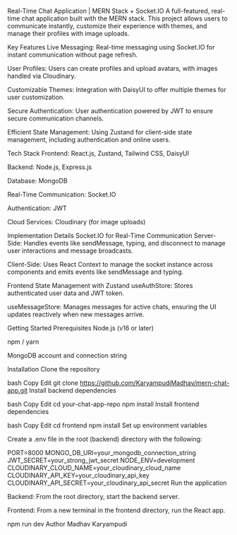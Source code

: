 Real-Time Chat Application | MERN Stack + Socket.IO
A full-featured, real-time chat application built with the MERN stack. This project allows users to communicate instantly, customize their experience with themes, and manage their profiles with image uploads.

Key Features
Live Messaging: Real-time messaging using Socket.IO for instant communication without page refresh.

User Profiles: Users can create profiles and upload avatars, with images handled via Cloudinary.

Customizable Themes: Integration with DaisyUI to offer multiple themes for user customization.

Secure Authentication: User authentication powered by JWT to ensure secure communication channels.

Efficient State Management: Using Zustand for client-side state management, including authentication and online users.

Tech Stack
Frontend: React.js, Zustand, Tailwind CSS, DaisyUI

Backend: Node.js, Express.js

Database: MongoDB

Real-Time Communication: Socket.IO

Authentication: JWT

Cloud Services: Cloudinary (for image uploads)

Implementation Details
Socket.IO for Real-Time Communication
Server-Side: Handles events like sendMessage, typing, and disconnect to manage user interactions and message broadcasts.

Client-Side: Uses React Context to manage the socket instance across components and emits events like sendMessage and typing.

Frontend State Management with Zustand
useAuthStore: Stores authenticated user data and JWT token.

useMessageStore: Manages messages for active chats, ensuring the UI updates reactively when new messages arrive.

Getting Started
Prerequisites
Node.js (v16 or later)

npm / yarn

MongoDB account and connection string

Installation
Clone the repository

bash
Copy
Edit
git clone https://github.com/KaryampudiMadhav/mern-chat-app.git
Install backend dependencies

bash
Copy
Edit
cd your-chat-app-repo
npm install
Install frontend dependencies

bash
Copy
Edit
cd frontend
npm install
Set up environment variables

Create a .env file in the root (backend) directory with the following:

PORT=8000
MONGO_DB_URI=your_mongodb_connection_string
JWT_SECRET=your_strong_jwt_secret
NODE_ENV=development
CLOUDINARY_CLOUD_NAME=your_cloudinary_cloud_name
CLOUDINARY_API_KEY=your_cloudinary_api_key
CLOUDINARY_API_SECRET=your_cloudinary_api_secret
Run the application

Backend: From the root directory, start the backend server.

Frontend: From a new terminal in the frontend directory, run the React app.

npm run dev
Author
Madhav Karyampudi

